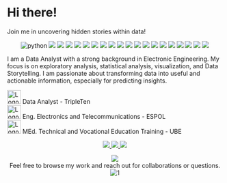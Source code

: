 <h1 align="left">Hi there!</h1>
<p align="left">
  Join me in uncovering hidden stories within data!
</p>

<p align="center">
  <img src="https://img.shields.io/badge/python-yellow?style=for-the-badge&logo=python" alt="python" />
  <img src="https://img.shields.io/badge/-Tableau-E97627?style=for-the-badge&logo=Tableau&logoColor=white" />
  <img src="https://img.shields.io/badge/-MySQL-4479A1?style=for-the-badge&logo=MySQL&logoColor=white" />
  <img src="https://img.shields.io/badge/-Pandas-150458?style=for-the-badge&logo=pandas&logoColor=white" />
  <img src="https://img.shields.io/badge/-NumPy-4D77CF?style=for-the-badge&logo=NumPy&logoColor=white" /> 
  <img src="https://img.shields.io/badge/-SciPy-0748b0?style=for-the-badge&logo=SciPy&logoColor=white" />
  
  <img src="https://img.shields.io/badge/-Matplotlib-013243?style=for-the-badge&logo=Matplotlib&logoColor=white" /> 
  <img src="https://img.shields.io/badge/-Seaborn-5C7DA2?style=for-the-badge&logo=Seaborn&logoColor=white" /> 
  <img src="https://img.shields.io/badge/-Plotly-3F4F75?style=for-the-badge&logo=plotly&logoColor=white" />
  
  <img src="https://img.shields.io/badge/-Scikit%20Learn-F7931E?style=for-the-badge&logo=scikit-learn&logoColor=white" />
  <img src="https://img.shields.io/badge/-Microsoft%20Office-D83B01?style=for-the-badge&logo=Microsoft%20Office&logoColor=white" />
  
  <img src="https://img.shields.io/badge/-Anaconda-44A833?style=for-the-badge&logo=Anaconda&logoColor=white" />
  <img src="https://img.shields.io/badge/-Jupyter-F37626?style=for-the-badge&logo=Jupyter&logoColor=white" />
  <img src="https://img.shields.io/badge/-Google%20Colab-F9AB00?style=for-the-badge&logo=Google%20Colab&logoColor=white" />
  <img src="https://img.shields.io/badge/-VSCode-007ACC?style=for-the-badge&logo=Visual-Studio-Code&logoColor=white" />
  <img src="https://img.shields.io/badge/-Project%20IDX-8964E8?style=for-the-badge&logo=Google%20Cloud&logoColor=white" /> 

  <img src="https://img.shields.io/badge/-Arduino-00979D?style=for-the-badge&logo=Arduino&logoColor=white" />
  
  <img src="https://img.shields.io/badge/-SciSpace-FFFFFF?style=for-the-badge&logoColor=black&labelColor=FF4500" /> 
  <img src="https://img.shields.io/badge/-Blackbox-000000?style=for-the-badge&logo=Google&logoColor=white" />
  <img src="https://img.shields.io/badge/-Bing%20Copilot-075DD1?style=for-the-badge&logo=Bing&logoColor=white" />
</p>


I am a Data Analyst with a strong background in Electronic Engineering. My focus is on exploratory analysis, statistical analysis, visualization, and Data Storytelling. I am passionate about transforming data into useful and actionable information, especially for predicting insights.


<p align="left">
  <img src="https://encrypted-tbn0.gstatic.com/images?q=tbn:ANd9GcTtQhOxCbDgjJ74d_KCtNBNcje0EluubZntQQ&s" width="32" alt="Logo1" />  Data Analyst - TripleTen<br>
  <img src="https://media.licdn.com/dms/image/D4E0BAQFyHvObWMpxmQ/company-logo_200_200/0/1701282557609/espol_logo?e=2147483647&v=beta&t=DsZ6CNNa8a01dHMniRkWqnfzX3-3lpfn4YyUAjprwJs" width="32" alt="Logo2" />  Eng. Electronics and Telecommunications - ESPOL<br>
  <img src="https://encrypted-tbn0.gstatic.com/images?q=tbn:ANd9GcTbIcRLAUc1AEd0t5yzZYBkv9umyKDad8EHeg&s" width="32" alt="Logo3" />  MEd. Technical and Vocational Education Training - UBE
</p>

<p align="center">
  <a href="https://www.linkedin.com/in/ajvinuez/">
    <img src="https://img.shields.io/badge/-LinkedIn-blue?style=for-the-badge&logo=LinkedIn&logoColor=white&link=https://www.linkedin.com/in/ajvinuez/" />
  </a>
  
  <a href="mailto:ajvinuez@outlook.com">
    <img src="https://img.shields.io/badge/-Outlook-FFFFFF?style=for-the-badge&logo=Microsoft-Outlook&logoColor=0078D4&link=mailto:ajvinuez@outlook.com" />
  </a>

  <a href="https://www.kaggle.com/adrianvinueza">
    <img src="https://img.shields.io/badge/-Kaggle-20BEFF?style=for-the-badge&logo=Kaggle&logoColor=white&link=https://www.kaggle.com/adrianvinueza" />
  </a>
  
</p>
<div align="center">
  <img src="https://github-readme-stats.vercel.app/api?username=ScinDBad&show_icons=true&theme=dark" /><br>
  Feel free to browse my work and reach out for collaborations or questions.
</div>


<div align="center">  
  <picture >
    <source media="(prefers-color-scheme: light)" srcset="https://github-readme-stats-sigma-five.vercel.app/api?username=ScinDBad&icon_color=24292E&text_bold=false&hide_border=true&show_icons=true&card_width=50&&line_height=26theme=default&show_icons=true&hide_title=true">
    <source media="(prefers-color-scheme: dark)" srcset="https://github-readme-stats-sigma-five.vercel.app/api?username=ScinDBad&icon_color=CCCCCC&text_bold=false&hide_border=true&show_icons=true&card_width=50&line_height=26&theme=react&show_icons=true&hide_title=true&bg_color=0D1116">
    <img alt="1" src="https://github-readme-stats-sigma-five.vercel.app/api?username=ScinDBad&icon_color=24292E&text_bold=false&hide_border=true&show_icons=true&card_width=50&&line_height=26theme=default&show_icons=true&hide_title=true">
  </picture>
</div>





